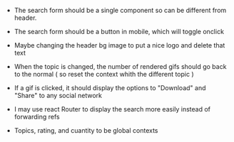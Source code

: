 <!-- Header and more  -->
- The search form should be a single component so can be different from header.

- The search form should be a button in mobile, which will toggle onclick

- Maybe changing the header bg image to put a nice logo and delete that text



<!-- Main  -->
- When the topic is changed, the number of rendered gifs should go back to the normal ( so reset the context whith the different topic )

- If a gif is clicked, it should display the options to "Download" and "Share" to any social network 

- I may use react Router to display the search more easily instead of forwarding refs

- Topics, rating, and cuantity to be global contexts
